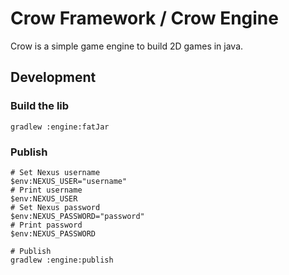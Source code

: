 # Crow Framework / Crow Engine

Crow is a simple game engine to build 2D games in java.


## Development

### Build the lib

```shell
gradlew :engine:fatJar
```

### Publish
```shell
# Set Nexus username
$env:NEXUS_USER="username"
# Print username
$env:NEXUS_USER
# Set Nexus password
$env:NEXUS_PASSWORD="password"
# Print password
$env:NEXUS_PASSWORD

# Publish
gradlew :engine:publish
```